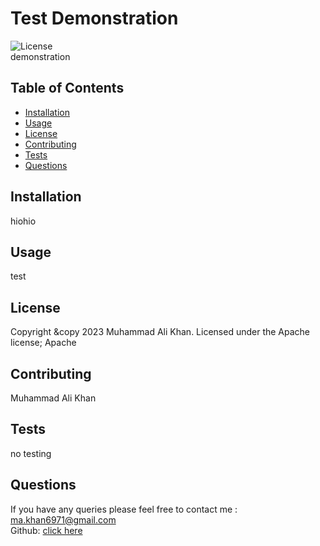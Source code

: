 # Test Demonstration <!-- omit in toc -->
![License](https://img.shields.io/badge/License-Apache_2.0-blue.svg) <br>
demonstration
## Table of Contents <!-- omit in toc -->

- [Installation](#installation)
- [Usage](#usage)
- [License](#license)
- [Contributing](#contributing)
- [Tests](#tests)
- [Questions](#questions)

## Installation
hiohio
## Usage 
test
## License
Copyright &copy 2023 Muhammad Ali Khan. Licensed under the Apache license;
Apache
## Contributing 
Muhammad Ali Khan
## Tests
no testing
## Questions 
If you have any queries please feel free to contact me : ma.khan6971@gmail.com <br>
Github: <a href="https://github.com/maks6831">click here</a>
